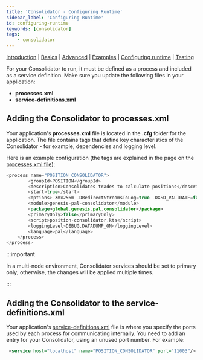 ```yaml
---
title: 'Consolidator - Configuring Runtime'
sidebar_label: 'Configuring Runtime'
id: configuring-runtime
keywords: [consolidator]
tags:
    - consolidator
---
```


[Introduction](/server/consolidator/introduction) | [Basics](/server/consolidator/basics) |  [Advanced](/server/consolidator/advanced) | [Examples](/server/consolidator/examples) | [Configuring runtime](/server/consolidator/configuring-runtime) | [Testing](/server/consolidator/testing)

For your Consolidator to run, it must be defined as a process and included as a service definition. Make sure you update the following files in your application:

- **processes.xml**
- **service-definitions.xml**



## Adding the Consolidator to processes.xml

Your application's **processes.xml** file is located in the **.cfg** folder for the application. The file contains tags that define key characteristics of the Consolidator - for example, dependencies and logging level. 

Here is an example configuration (the tags are explained in the page on the [processes.xml file](/server/configuring-runtime/processes/)):
 

```kotlin
<process name="POSITION_CONSOLIDATOR">
        <groupId>POSITION</groupId>
        <description>Consolidates trades to calculate positions</description>
        <start>true</start>
        <options>-Xmx256m -DRedirectStreamsToLog=true -DXSD_VALIDATE=false -XX:MaxHeapFreeRatio=70 -XX:MinHeapFreeRatio=30 -XX:+UseG1GC -XX:+UseStringDeduplication -XX:OnOutOfMemoryError="handleOutOfMemoryError.sh %p"</options>
        <module>genesis-pal-consolidator</module>
        <package>global.genesis.pal.consolidator</package>
        <primaryOnly>false</primaryOnly>
        <script>position-consolidator.kts</script>
        <loggingLevel>DEBUG,DATADUMP_ON</loggingLevel>
        <language>pal</language>
    </process>
</process>
```
:::important

In a multi-node environment, Consolidator services should be set to primary only; otherwise, the changes will be applied
multiple times.

:::

## Adding the Consolidator to the service-definitions.xml

Your application's [service-definitions.xml](/server/configuring-runtime/service-definitions) file is where you specify the ports used by each process for communicating internally. You need to add an entry for your Consolidator, using an unused port number. For example:

```xml
 <service host="localhost" name="POSITION_CONSOLIDATOR" port="11003"/>
```

